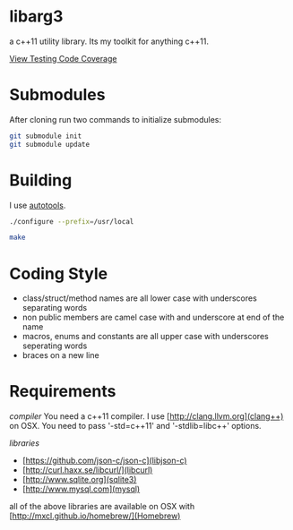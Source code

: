 libarg3
=======

a c++11 utility library.  Its my toolkit for anything c++11.

[View Testing Code Coverage](http://htmlpreview.github.com/?https://github.com/c0der78/libarg3/blob/master/coverage/index.html)

Submodules
==========

After cloning run two commands to initialize submodules:

```bash
git submodule init
git submodule update
```

Building
========

I use [autotools](http://en.wikipedia.org/wiki/GNU_build_system).

```bash
./configure --prefix=/usr/local

make
```

Coding Style
============

- class/struct/method names are all lower case with underscores separating words
- non public members are camel case with and underscore at end of the name
- macros, enums and constants are all upper case with underscores seperating words
- braces on a new line

Requirements
============

*compiler*
You need a c++11 compiler.  I use [http://clang.llvm.org](clang++) on OSX. You need to pass '-std=c++11' and '-stdlib=libc++' options.

*libraries*
- [https://github.com/json-c/json-c](libjson-c)
- [http://curl.haxx.se/libcurl/](libcurl)
- [http://www.sqlite.org](sqlite3)
- [http://www.mysql.com](mysql)

all of the above libraries are available on OSX with [http://mxcl.github.io/homebrew/](Homebrew)
